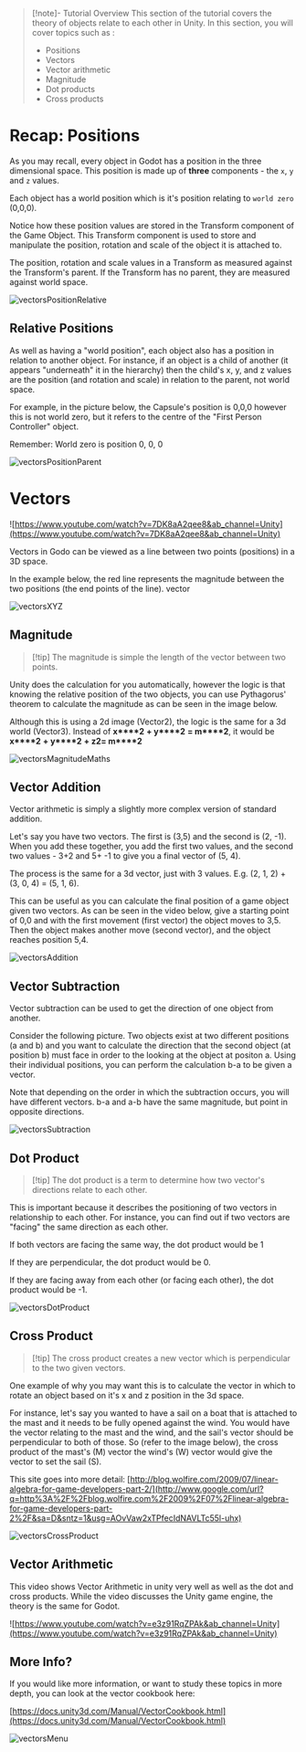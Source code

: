 > [!note]- Tutorial Overview
> This section of the tutorial covers the theory of objects relate to each other in Unity. In this section, you will cover topics such as :
> - Positions
> - Vectors
> - Vector arithmetic
> - Magnitude
> - Dot products
> - Cross products

# Recap: Positions

As you may recall, every object in Godot has a position in the three dimensional space. This position is made up of **three** components - the `x`, `y` and `z` values.

Each object has a world position which is it's position relating to `world zero` (0,0,0).

Notice how these position values are stored in the Transform component of the Game Object. This Transform component is used to store and manipulate the position, rotation and scale of the object it is attached to.

The position, rotation and scale values in a Transform as measured against the Transform's parent. If the Transform has no parent, they are measured against world space.

![vectorsPositionRelative](vectorsPositionRelative.png)

## Relative Positions

As well as having a "world position", each object also has a position in relation to another object. For instance, if an object is a child of another (it appears "underneath" it in the hierarchy) then the child's x, y, and z values are the position (and rotation and scale) in relation to the parent, not world space.

For example, in the picture below, the Capsule's position is 0,0,0 however this is not world zero, but it refers to the centre of the "First Person Controller" object.

Remember: World zero is position 0, 0, 0

![vectorsPositionParent](vectorsPositionParent.png)

# Vectors

![https://www.youtube.com/watch?v=7DK8aA2qee8&ab_channel=Unity](https://www.youtube.com/watch?v=7DK8aA2qee8&ab_channel=Unity)

Vectors in Godo can be viewed as a line between two points (positions) in a 3D space.

In the example below, the red line represents the magnitude between the two positions (the end points of the line).
vector

![vectorsXYZ](vectorsXYZ.jpg)

## Magnitude

> [!tip] The magnitude is simple the length of the vector between two points.

Unity does the calculation for you automatically, however the logic is that knowing the relative position of the two objects, you can use Pythagorus' theorem to calculate the magnitude as can be seen in the image below.

Although this is using a 2d image (Vector2), the logic is the same for a 3d world (Vector3). Instead of **x****2** **+ y****2** **= m****2**, it would be **x****2** **+ y****2** **+ z****2****= m****2**

![vectorsMagnitudeMaths](vectorsMagnitudeMaths.jpg)

## Vector Addition

Vector arithmetic is simply a slightly more complex version of standard addition.

Let's say you have two vectors. The first is (3,5) and the second is (2, -1). When you add these together, you add the first two values, and the second two values - 3+2 and 5+ -1 to give you a final vector of (5, 4).

The process is the same for a 3d vector, just with 3 values. E.g. (2, 1, 2) + (3, 0, 4) = (5, 1, 6).

This can be useful as you can calculate the final position of a game object given two vectors. As can be seen in the video below, give a starting point of 0,0 and with the first movement (first vector) the object moves to 3,5. Then the object makes another move (second vector), and the object reaches position 5,4.

![vectorsAddition](vectorsAddition.png)

## Vector Subtraction

Vector subtraction can be used to get the direction of one object from another.

Consider the following picture. Two objects exist at two different positions (a and b) and you want to calculate the direction that the second object (at position b) must face in order to the looking at the object at positon a. Using their individual positions, you can perform the calculation b-a to be given a vector.

Note that depending on the order in which the subtraction occurs, you will have different vectors. b-a and a-b have the same magnitude, but point in opposite directions.

![vectorsSubtraction](vectorsSubtraction.png)

## Dot Product

> [!tip] The dot product is a term to determine how two vector's directions relate to each other.

This is important because it describes the positioning of two vectors in relationship to each other. For instance, you can find out if two vectors are "facing" the same direction as each other.

If both vectors are facing the same way, the dot product would be 1

If they are perpendicular, the dot product would be 0.

If they are facing away from each other (or facing each other), the dot product would be -1.

![vectorsDotProduct](vectorsDotProduct.png)

## Cross Product

> [!tip] The cross product creates a new vector which is perpendicular to the two given vectors.

One example of why you may want this is to calculate the vector in which to rotate an object based on it's x and z position in the 3d space.

For instance, let's say you wanted to have a sail on a boat that is attached to the mast and it needs to be fully opened against the wind. You would have the vector relating to the mast and the wind, and the sail's vector should be perpendicular to both of those. So (refer to the image below), the cross product of the mast's (M) vector the wind's (W) vector would give the vector to set the sail (S).

This site goes into more detail: [http://blog.wolfire.com/2009/07/linear-algebra-for-game-developers-part-2/](http://www.google.com/url?q=http%3A%2F%2Fblog.wolfire.com%2F2009%2F07%2Flinear-algebra-for-game-developers-part-2%2F&sa=D&sntz=1&usg=AOvVaw2xTPfecIdNAVLTc55l-uhx)

![vectorsCrossProduct](vectorsCrossProduct.jpg)

## Vector Arithmetic

This video shows Vector Arithmetic in unity very well as well as the dot and cross products. While the video discusses the Unity game engine, the theory is the same for Godot.

![https://www.youtube.com/watch?v=e3z91RqZPAk&ab_channel=Unity](https://www.youtube.com/watch?v=e3z91RqZPAk&ab_channel=Unity)

## More Info?

If you would like more information, or want to study these topics in more depth, you can look at the vector cookbook here:

[https://docs.unity3d.com/Manual/VectorCookbook.html](https://docs.unity3d.com/Manual/VectorCookbook.html)

![vectorsMenu](vectorsMenu.png)